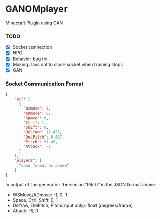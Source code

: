 # GANOMplayer

Minecraft Plugin using GAN

### TODO
- [X] Socket connection
- [X] NPC
- [X] Behavior bug fix
- [X] Making Java not to close socket when training stops
- [X] GAN

### Socket Communication Format
```json
{
    "ai": [
      {
        "WSmove": 1,
        "ADmove": 0,
        "Space": 0,
        "Ctrl": 1,
        "Shift": 0,
        "DelYaw": 15.433,
        "DelPitch": 9.467,
        "Pitch": 91.45,
        "Attack": -1
      }
    ],
    "players": [
      "same format as above"
    ]
}
```
In output of the generator: there is no "Pitch" in the JSON format above
* WSMove/ADmove: -1, 0, 1
* Space, Ctrl, Shift: 0, 1
* DelYaw, DelPitch, Pitch(input only): float [degrees/frame]
* Attack: -1, 0
<!--
### previous format

#### input
- isOnDamage [bool]
- isOnGround [bool]
- isSneaking [bool]
- isSprinting [bool]
- pitch [float]
- velocity (yaw-relative) [float, float, float]

#### output
- rotation (yaw, pitch) [float, float]
- velocity (x, y, z) [float, float, float]
- isSneaking [bool]
- isSprinting [bool]
- attackIndex [int]
-->
